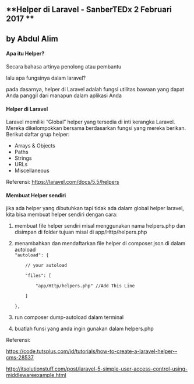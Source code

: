 ## **Helper di Laravel -  SanberTEDx 2 Februari 2017 **

## **by Abdul Alim**



#### **Apa itu Helper?**

Secara bahasa artinya penolong atau pembantu

lalu apa fungsinya dalam laravel?

pada dasarnya, helper di Laravel adalah fungsi utilitas bawaan yang dapat Anda panggil dari manapun dalam aplikasi Anda

#### Helper di Laravel

Laravel memiliki “Global” helper yang tersedia di inti kerangka Laravel. Mereka dikelompokkan bersama berdasarkan fungsi yang mereka berikan. Berikut daftar grup helper:

* Arrays & Objects
* Paths
* Strings
* URLs
* Miscellaneous

Referensi: https://laravel.com/docs/5.5/helpers

#### **Membuat Helper sendiri**

jika ada helper yang dibutuhkan tapi tidak ada dalam global helper laravel, kita bisa membuat helper sendiri dengan cara:

1. membuat file helper sendiri misal menggunakan nama helpers.php dan disimpan di folder tujuan misal di app/Http/helpers.php

2. menambahkan dan mendaftarkan file helper di composer.json di dalam autoload  
   `"autoload": {`

   `    // your autoload`

   `    "files": [`

   `        "app/Http/helpers.php" //Add This Line`

   `    ]`

   `},`

3. run composer dump-autoload dalam terminal

4. buatlah funsi yang anda ingin gunakan dalam helpers.php 

Referensi:

https://code.tutsplus.com/id/tutorials/how-to-create-a-laravel-helper--cms-28537

http://itsolutionstuff.com/post/laravel-5-simple-user-access-control-using-middlewareexample.html





